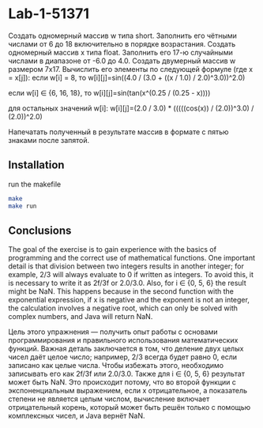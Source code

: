 # Lab-1-51371

Создать одномерный массив w типа short. Заполнить его чётными числами от 6 до 18 включительно в порядке возрастания.
Создать одномерный массив x типа float. Заполнить его 17-ю случайными числами в диапазоне от -6.0 до 4.0.
Создать двумерный массив w размером 7x17. Вычислить его элементы по следующей формуле (где x = x[j]):
если w[i] = 8, то w[i][j]=sin((4.0 / (3.0 + ((x / 1.0) / 2.0)^3.0))^2.0)

если w[i] ∈ {6, 16, 18}, то w[i][j]=sin(tan(x^(0.25 / (0.25 - x))))

для остальных значений w[i]: w[i][j]=(2.0 / 3.0) * (((((cos(x)) / (2.0))^3.0) / (2.0))^2.0)

Напечатать полученный в результате массив в формате с пятью знаками после запятой.

## Installation

run the makefile

```bash
make
make run
```

## Conclusions

The goal of the exercise is to gain experience with the basics of programming and the correct use of mathematical functions.
One important detail is that division between two integers results in another integer; for example, 2/3 will always evaluate to 0 if written as integers. To avoid this, it is necessary to write it as 2f/3f or 2.0/3.0.
Also, for i ∈ {0, 5, 6} the result might be NaN. This happens because in the second function with the exponential expression, if x is negative and the exponent is not an integer, the calculation involves a negative root, which can only be solved with complex numbers, and Java will return NaN.

Цель этого упражнения — получить опыт работы с основами программирования и правильного использования математических
функций.
Важная деталь заключается в том, что деление двух целых чисел даёт целое число; например, 2/3 всегда будет
равно 0, если записано как целые числа. Чтобы избежать этого, необходимо записывать его как 2f/3f или 2.0/3.0.
Также для i ∈ {0, 5, 6} результат может быть NaN. Это происходит потому, что во второй функции с экспоненциальным
выражением, если x отрицательное, а показатель степени не является целым числом, вычисление включает отрицательный
корень, который может быть решён только с помощью комплексных чисел, и Java вернёт NaN.
